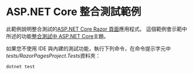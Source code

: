 # <a name="aspnet-core-integration-testing-sample"></a>ASP.NET Core 整合測試範例

此範例說明整合測試的[ASP.NET Core Razor 頁面](https://docs.microsoft.com/aspnet/core/mvc/razor-pages)應用程式。 這個範例會示範中所述的功能[整合測試中 ASP.NET Core](https://docs.microsoft.com/aspnet/core/test/integration-tests)主題。

如果您不使用 IDE 與內建的測試功能，執行下列命令，在命令提示字元中*tests/RazorPagesProject.Tests*資料夾：

```console
dotnet test
```
